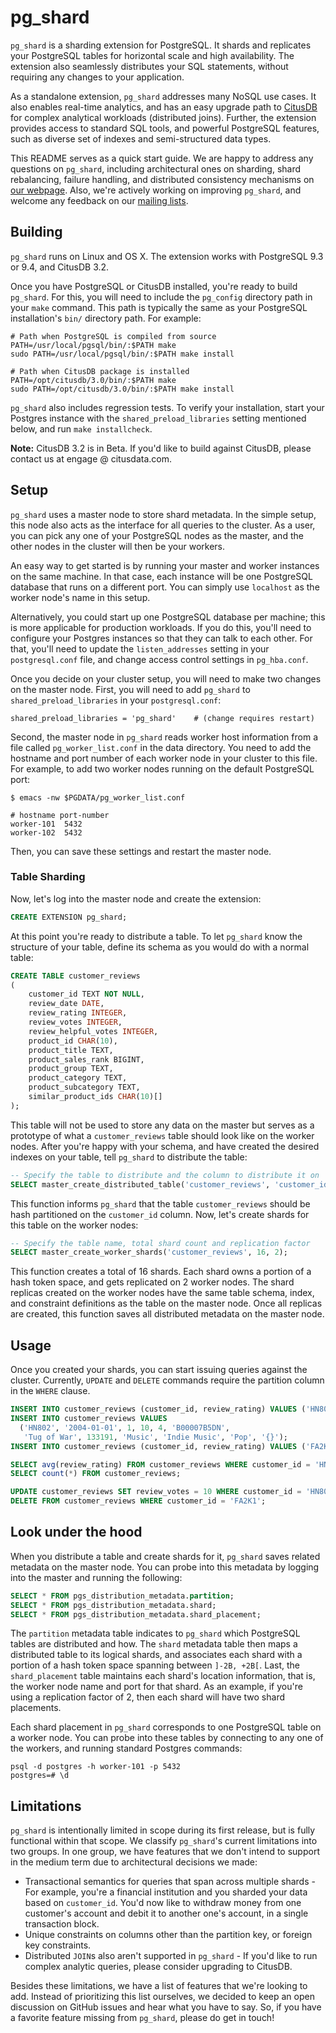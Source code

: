 # pg_shard

`pg_shard` is a sharding extension for PostgreSQL. It shards and replicates your PostgreSQL tables for horizontal scale and high availability. The extension also seamlessly distributes your SQL statements, without requiring any changes to your application.

As a standalone extension, `pg_shard` addresses many NoSQL use cases. It also enables real-time analytics, and has an easy upgrade path to [CitusDB](http://citusdata.com/) for complex analytical workloads (distributed joins). Further, the extension provides access to standard SQL tools, and powerful PostgreSQL features, such as diverse set of indexes and semi-structured data types.

This README serves as a quick start guide. We are happy to address any questions on `pg_shard`, including architectural ones on sharding, shard rebalancing, failure handling, and distributed consistency mechanisms on [our webpage](http://citusdata.com/docs/pg-shard). Also, we're actively working on improving `pg_shard`, and welcome any feedback on our [mailing lists](https://groups.google.com/forum/#!forum/pg_shard-users).

## Building

`pg_shard` runs on Linux and OS X. The extension works with PostgreSQL 9.3 or 9.4, and CitusDB 3.2.

Once you have PostgreSQL or CitusDB installed, you're ready to build `pg_shard`. For this, you will need to include the `pg_config` directory path in your `make` command. This path is typically the same as your PostgreSQL installation's `bin/` directory path. For example:

    # Path when PostgreSQL is compiled from source
    PATH=/usr/local/pgsql/bin/:$PATH make
    sudo PATH=/usr/local/pgsql/bin/:$PATH make install

    # Path when CitusDB package is installed
    PATH=/opt/citusdb/3.0/bin/:$PATH make
    sudo PATH=/opt/citusdb/3.0/bin/:$PATH make install

`pg_shard` also includes regression tests. To verify your installation, start your Postgres instance with the `shared_preload_libraries` setting mentioned below, and run `make installcheck`.

**Note:** CitusDB 3.2 is in Beta. If you'd like to build against CitusDB, please contact us at engage @ citusdata.com.

## Setup

`pg_shard` uses a master node to store shard metadata. In the simple setup, this node also acts as the interface for all queries to the cluster. As a user, you can pick any one of your PostgreSQL nodes as the master, and the other nodes in the cluster will then be your workers.

An easy way to get started is by running your master and worker instances on the same machine. In that case, each instance will be one PostgreSQL database that runs on a different port. You can simply use `localhost` as the worker node's name in this setup.

Alternatively, you could start up one PostgreSQL database per machine; this is more applicable for production workloads. If you do this, you'll need to configure your Postgres instances so that they can talk to each other. For that, you'll need to update the `listen_addresses` setting in your `postgresql.conf` file, and change access control settings in `pg_hba.conf`.

Once you decide on your cluster setup, you will need to make two changes on the master node. First, you will need to add `pg_shard` to `shared_preload_libraries` in your `postgresql.conf`:

    shared_preload_libraries = 'pg_shard'    # (change requires restart)

Second, the master node in `pg_shard` reads worker host information from a file called `pg_worker_list.conf` in the data directory. You need to add the hostname and port number of each worker node in your cluster to this file. For example, to add two worker nodes running on the default PostgreSQL port:

    $ emacs -nw $PGDATA/pg_worker_list.conf

    # hostname port-number
    worker-101  5432
    worker-102  5432

Then, you can save these settings and restart the master node.

### Table Sharding

Now, let's log into the master node and create the extension:

```sql
CREATE EXTENSION pg_shard;
```

At this point you're ready to distribute a table. To let `pg_shard` know the structure of your table, define its schema as you would do with a normal table:

```sql
CREATE TABLE customer_reviews
(
    customer_id TEXT NOT NULL,
    review_date DATE,
    review_rating INTEGER,
    review_votes INTEGER,
    review_helpful_votes INTEGER,
    product_id CHAR(10),
    product_title TEXT,
    product_sales_rank BIGINT,
    product_group TEXT,
    product_category TEXT,
    product_subcategory TEXT,
    similar_product_ids CHAR(10)[]
);
```

This table will not be used to store any data on the master but serves as a prototype of what a `customer_reviews` table should look like on the worker nodes. After you're happy with your schema, and have created the desired indexes on your table, tell `pg_shard` to distribute the table:

```sql
-- Specify the table to distribute and the column to distribute it on
SELECT master_create_distributed_table('customer_reviews', 'customer_id');
```

This function informs `pg_shard` that the table `customer_reviews` should be hash partitioned on the `customer_id` column. Now, let's create shards for this table on the worker nodes:

```sql
-- Specify the table name, total shard count and replication factor
SELECT master_create_worker_shards('customer_reviews', 16, 2);
```

This function creates a total of 16 shards. Each shard owns a portion of a hash token space, and gets replicated on 2 worker nodes. The shard replicas created on the worker nodes have the same table schema, index, and constraint definitions as the table on the master node. Once all replicas are created, this function saves all distributed metadata on the master node.

## Usage

Once you created your shards, you can start issuing queries against the cluster. Currently, `UPDATE` and
`DELETE` commands require the partition column in the `WHERE` clause.

```sql
INSERT INTO customer_reviews (customer_id, review_rating) VALUES ('HN802', 5);
INSERT INTO customer_reviews VALUES
  ('HN802', '2004-01-01', 1, 10, 4, 'B00007B5DN',
   'Tug of War', 133191, 'Music', 'Indie Music', 'Pop', '{}');
INSERT INTO customer_reviews (customer_id, review_rating) VALUES ('FA2K1', 10);

SELECT avg(review_rating) FROM customer_reviews WHERE customer_id = 'HN802';
SELECT count(*) FROM customer_reviews;

UPDATE customer_reviews SET review_votes = 10 WHERE customer_id = 'HN802';
DELETE FROM customer_reviews WHERE customer_id = 'FA2K1';
```

## Look under the hood

When you distribute a table and create shards for it, `pg_shard` saves related metadata on the master node. You can probe into this metadata by logging into the master and running the following:

```sql
SELECT * FROM pgs_distribution_metadata.partition;
SELECT * FROM pgs_distribution_metadata.shard;
SELECT * FROM pgs_distribution_metadata.shard_placement;
```

The `partition` metadata table indicates to `pg_shard` which PostgreSQL tables are distributed and how. The `shard` metadata table then maps a distributed table to its logical shards, and associates each shard with a portion of a hash token space spanning between `]-2B, +2B[`. Last, the `shard_placement` table maintains each shard's location information, that is, the worker node name and port for that shard. As an example, if you're using a replication factor of 2, then each shard will have two shard placements.

Each shard placement in `pg_shard` corresponds to one PostgreSQL table on a worker node. You can probe into these tables by connecting to any one of the workers, and running standard Postgres commands:

    psql -d postgres -h worker-101 -p 5432
    postgres=# \d


## Limitations

`pg_shard` is intentionally limited in scope during its first release, but is fully functional within that scope. We classify `pg_shard`'s current limitations into two groups. In one group, we have features that we don't intend to support in the medium term due to architectural decisions we made:

* Transactional semantics for queries that span across multiple shards - For example, you're a financial institution and you sharded your data based on `customer_id`. You'd now like to withdraw money from one customer's account and debit it to another one's account, in a single transaction block.
* Unique constraints on columns other than the partition key, or foreign key constraints.
* Distributed `JOIN`s also aren't supported in `pg_shard` - If you'd like to run complex analytic queries, please consider upgrading to CitusDB.

Besides these limitations, we have a list of features that we're looking to add. Instead of prioritizing this list ourselves, we decided to keep an open discussion on GitHub issues and hear what you have to say. So, if you have a favorite feature missing from `pg_shard`, please do get in touch!
